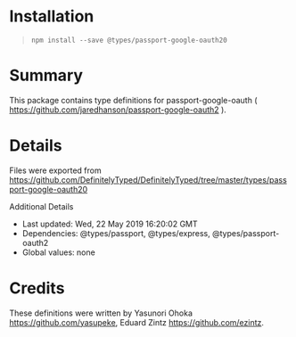 # Installation
> `npm install --save @types/passport-google-oauth20`

# Summary
This package contains type definitions for passport-google-oauth ( https://github.com/jaredhanson/passport-google-oauth2 ).

# Details
Files were exported from https://github.com/DefinitelyTyped/DefinitelyTyped/tree/master/types/passport-google-oauth20

Additional Details
 * Last updated: Wed, 22 May 2019 16:20:02 GMT
 * Dependencies: @types/passport, @types/express, @types/passport-oauth2
 * Global values: none

# Credits
These definitions were written by Yasunori Ohoka <https://github.com/yasupeke>, Eduard Zintz <https://github.com/ezintz>.
